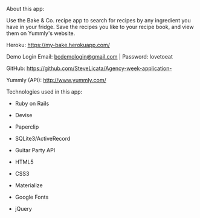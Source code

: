 About this app:

Use the Bake & Co. recipe app to search for recipes by any ingredient you have in your fridge. Save the recipes you like to your recipe book, and view them on Yummly's website.

Heroku: https://my-bake.herokuapp.com/

Demo Login Email: bcdemologin@gmail.com | Password: lovetoeat 

GitHub: https://github.com/SteveLicata/Agency-week-application-

Yummly (API): http://www.yummly.com/

Technologies used in this app:

* Ruby on Rails

* Devise

* Paperclip

* SQLite3/ActiveRecord

* Guitar Party API

* HTML5

* CSS3

* Materialize

* Google Fonts

* jQuery
